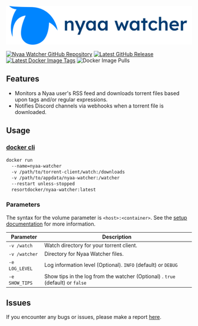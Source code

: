 [![Nyaa Watcher Banner](https://raw.githubusercontent.com/resort-io/assets/main/nyaa-watcher/img/banner.png)](https://github.com/resort-io/nyaa-watcher)

[![Nyaa Watcher GitHub Repository](https://img.shields.io/static/v1.svg?color=0085ff&labelColor=555555&logoColor=ffffff&style=for-the-badge&label=github&message=nyaa-watcher&logo=github)](https://github.com/resort-io/nyaa-watcher "GitHub Page")
[![Latest GitHub Release](https://img.shields.io/github/v/release/resort-io/nyaa-watcher?color=0085ff&logo=github&style=for-the-badge)](https://github.com/resort-io/nyaa-watcher/releases "Latest GitHub release")
[![Latest Docker Image Tags](https://img.shields.io/docker/v/resortdocker/nyaa-watcher?color=0085ff&logo=docker&logoColor=white&style=for-the-badge)](https://hub.docker.com/r/resortdocker/nyaa-watcher/tags "Latest Docker Image")
![Docker Image Pulls](https://img.shields.io/docker/pulls/resortdocker/nyaa-watcher?color=0085ff&label=pulls&logo=docker&logoColor=white&style=for-the-badge "Docker Image Pulls")

## Features

* Monitors a Nyaa user's RSS feed and downloads torrent files based upon tags and/or regular expressions.
* Notifies Discord channels via webhooks when a torrent file is downloaded.

## Usage

### [docker cli](https://docs.docker.com/engine/reference/commandline/cli/)

```docker
docker run
  --name=nyaa-watcher
  -v /path/to/torrent-client/watch:/downloads
  -v /path/to/appdata/nyaa-watcher:/watcher
  --restart unless-stopped
  resortdocker/nyaa-watcher:latest
```

### Parameters

The syntax for the volume parameter is `<host>:<container>`. See the [setup documentation](https://github.com/resort-io/nyaa-watcher/blob/main/SETUP.md) for more information.

| Parameter      | Description                                                                    |
|----------------|--------------------------------------------------------------------------------|
| `-v /watch`    | Watch directory for your torrent client.                                       |
| `-v /watcher`  | Directory for Nyaa Watcher files.                                              |
| `-e LOG_LEVEL` | Log information level (Optional). `INFO` (default) or `DEBUG`                  |
| `-e SHOW_TIPS` | Show tips in the log from the watcher (Optional) . `true` (default) or `false` |

## Issues

If you encounter any bugs or issues, please make a report [here](https://github.com/resort-io/nyaa-watcher/issues/new/choose).